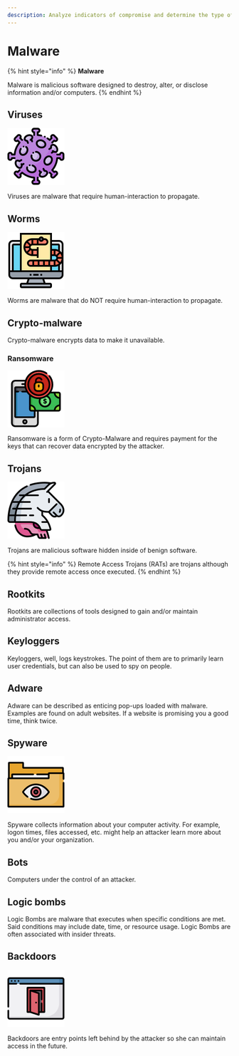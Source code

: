 ```yaml
---
description: Analyze indicators of compromise and determine the type of malware.
---
```


# Malware

{% hint style="info" %}
**Malware** 

Malware is malicious software designed to destroy, alter, or disclose information and/or computers.
{% endhint %}

## Viruses

![](../../.gitbook/assets/005-coronavirus.png)

Viruses are malware that require human-interaction to propagate. 

## Worms

![](../../.gitbook/assets/004-worm.png)

Worms are malware that do NOT require human-interaction to propagate. 

## Crypto-malware



Crypto-malware encrypts data to make it unavailable. 

### Ransomware 

![](../../.gitbook/assets/008-ransomware.png)

Ransomware is a form of Crypto-Malware and requires payment for the keys that can recover data encrypted by the attacker. 

## Trojans

![](../../.gitbook/assets/007-trojan%20%282%29%20%281%29%20%281%29.png)

Trojans are malicious software hidden inside of benign software. 

{% hint style="info" %}
Remote Access Trojans \(RATs\) are trojans although they provide remote access once executed.
{% endhint %}

## Rootkits

Rootkits are collections of tools designed to gain and/or maintain administrator access.

## Keyloggers

Keyloggers, well, logs keystrokes. The point of them are to primarily learn user credentials, but can also be used to spy on people. 

## Adware

Adware can be described as enticing pop-ups loaded with malware. Examples are found on adult websites. If a website is promising you a good time, think twice. 

## Spyware

![](../../.gitbook/assets/001-spyware.png)

Spyware collects information about your computer activity. For example, logon times, files accessed, etc. might help an attacker learn more about you and/or your organization.

## Bots

Computers under the control of an attacker.

## Logic bombs

Logic Bombs are malware that executes when specific conditions are met. Said conditions may include date, time, or resource usage. Logic Bombs are often associated with insider threats.

## Backdoors

![](../../.gitbook/assets/010-backdoor.png)

Backdoors are entry points left behind by the attacker so she can maintain access in the future. 

